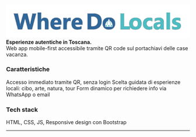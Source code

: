 ![Where Do Locals](assets/img/original/logo-wdl.png)
**Esperienze autentiche in Toscana.**  
Web app mobile-first accessibile tramite QR code sul portachiavi delle case vacanza.


### Caratteristiche
Accesso immediato tramite QR, senza login
Scelta guidata di esperienze locali: cibo, arte, natura, tour
Form dinamico per richiedere info via WhatsApp o email

### Tech stack
HTML, CSS, JS, Responsive design con Bootstrap


---
